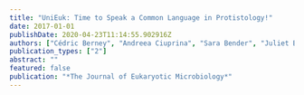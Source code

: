 ```yaml
---
title: "UniEuk: Time to Speak a Common Language in Protistology!"
date: 2017-01-01
publishDate: 2020-04-23T11:14:55.902916Z
authors: ["Cédric Berney", "Andreea Ciuprina", "Sara Bender", "Juliet Brodie", "Virginia Edgcomb", "Eunsoo Kim", "Jeena Rajan", "Laura Wegener Parfrey", "Sina Adl", "Stéphane Audic", " others"]
publication_types: ["2"]
abstract: ""
featured: false
publication: "*The Journal of Eukaryotic Microbiology*"
---
```


